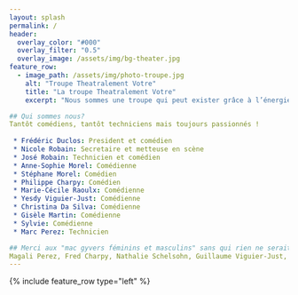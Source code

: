 ```yaml
---
layout: splash
permalink: /
header:
  overlay_color: "#000"
  overlay_filter: "0.5"
  overlay_image: /assets/img/bg-theater.jpg
feature_row:
  - image_path: /assets/img/photo-troupe.jpg
    alt: "Troupe Theatralement Votre"
    title: "La troupe Theatralement Votre"
    excerpt: "Nous sommes une troupe qui peut exister grâce à l’énergie d’une fidèle équipe de bénévoles qui se retrouve aussi pour participer au Carnaval d’Évian, aux Escales Gourmandes ou au Marchés Nocturnes... Une troupe théâtrale ne se limite pas au comédiens, il y a de la place pour des costumiers, des décorateurs ou des techniciens sons et lumières… et évidement on peut décliner tous ces rôles au féminin ! Les jeunes peuvent nous rejoindre en autonomie dès 16 ans. Nous ne donnons pas de cours, nous sommes tous des amateurs avec plus ou moins d’expérience"<br>

## Qui sommes nous?
Tantôt comédiens, tantôt techniciens mais toujours passionnés !  
 
 * Frédéric Duclos: President et comédien  
 * Nicole Robain: Secretaire et metteuse en scène  
 * José Robain: Technicien et comédien  
 * Anne-Sophie Morel: Comédienne  
 * Stéphane Morel: Comédien  
 * Philippe Charpy: Comédien  
 * Marie-Cécile Raoulx: Comédienne  
 * Yesdy Viguier-Just: Comédienne  
 * Christina Da Silva: Comédienne  
 * Gisèle Martin: Comédienne  
 * Sylvie: Comédienne  
 * Marc Perez: Technicien

## Merci aux "mac gyvers féminins et masculins" sans qui rien ne serait possible !<br>
Magali Perez, Fred Charpy, Nathalie Schelsohn, Guillaume Viguier-Just, Jean-Marc
---
```


{% include feature_row type="left" %}
